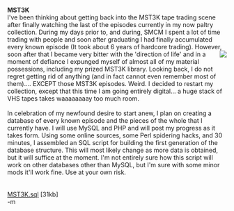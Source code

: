<b>MST3K</b>
<br />I've been thinking about getting back into the MST3K tape trading scene after finally watching the last of the episodes currently in my now paltry collection.  During my days prior to, and during, SMCM I spent a lot of time trading with people and soon after graduating I had finally accumulated every known episode (It took about 6 years of hardcore trading).  However, soon after that I <img src="http://members.tripod.com/scifimoviepage/dvd/mst3k-joel.jpg" align="right"> became very bitter with the 'direction of life' and in a moment of defiance I expunged myself of almost all of my material possessions, including my prized MST3K library.  Looking back, I do not regret getting rid of anything (and in fact cannot even remember most of them).... EXCEPT those MST3K episodes.  Weird.  I decided to restart my collection, except that this time I am going entirely digital... a huge stack of VHS tapes takes waaaaaaaay too much room.
<br />
<br />In celebration of my newfound desire to start anew, I plan on creating a database of every known episode and the pieces of the whole that I currently have.  I will use MySQL and PHP and will post my progress as it takes form.  Using some online sources, some Perl spidering hacks, and 30 minutes, I assembled an SQL script for building the first generation of the database structure.  This will most likely change as more data is obtained, but it will suffice at the moment.  I'm not entirely sure how this script will work on other databases other than MySQL, but I'm sure with some minor mods it'll work fine.  Use at your own risk.  
<br />
<br /><a href="../files/mst3k.sql">MST3K.sql</a> [31kb]
<br />-m
<br />